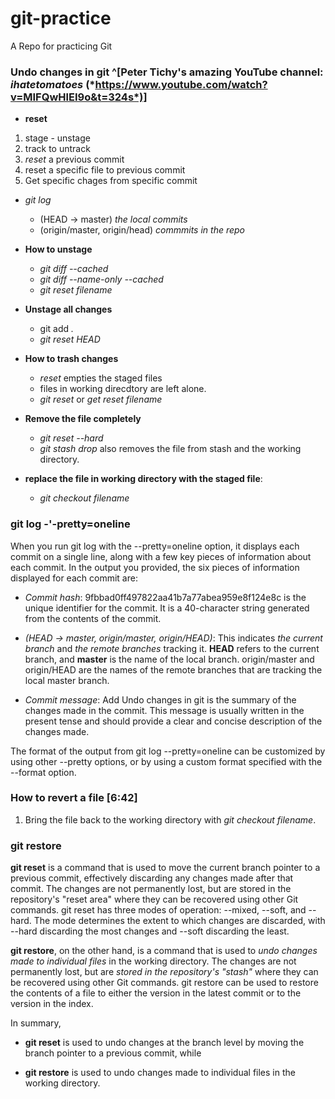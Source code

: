 # git-practice
A Repo for practicing Git

### Undo changes in git ^[Peter Tichy's amazing YouTube channel: *ihatetomatoes* (*https://www.youtube.com/watch?v=MIFQwHlEI9o&t=324s*)]  

* **reset**  
1. stage - unstage  
2. track to untrack  
3. *reset* a previous commit  
4. reset a specific file to previous commit  
5. Get specific chages from specific commit  

* *git log*  
  - (HEAD -> master)  *the local commits*    
  - (origin/master, origin/head)  *commmits in the repo*  
  
* **How to unstage**  
  - *git diff --cached*  
  - *git diff --name-only --cached*  
  - *git reset filename*  
  
* **Unstage all changes**  
  - git add *.* 
  - *git reset HEAD*  
  
* **How to trash changes**  
  - *reset* empties the staged files 
  - files in working direcdtory are left alone.  
  - *git reset*  or *get reset filename*  
  
* **Remove the file completely**  
  - *git reset --hard* 
  - *git stash drop* also removes the file from stash and the working directory.  
  
* **replace the file in working directory with the staged file**:  
  - *git checkout filename* 
  
### git log -'-pretty=oneline  

When you run git log with the --pretty=oneline option, it displays each commit on a single line, along with a few key pieces of information about each commit. In the output you provided, the six pieces of information displayed for each commit are:

* *Commit hash*: 9fbbad0ff497822aa41b7a77abea959e8f124e8c is the unique identifier for the commit. It is a 40-character string generated from the contents of the commit.

* *(HEAD -> master, origin/master, origin/HEAD)*: This indicates *the current branch* and *the remote branches* tracking it. **HEAD** refers to the current branch, and **master** is the name of the local branch. origin/master and origin/HEAD are the names of the remote branches that are tracking the local master branch.

* *Commit message*: Add Undo changes in git is the summary of the changes made in the commit. This message is usually written in the present tense and should provide a clear and concise description of the changes made.

The format of the output from git log --pretty=oneline can be customized by using other --pretty options, or by using a custom format specified with the --format option.  

### How to revert a file [6:42]  

1. Bring the file back to the working directory with *git checkout filename*.  


### git restore  

**git reset** is a command that is used to move the current branch pointer to a previous commit, effectively discarding any changes made after that commit. The changes are not permanently lost, but are stored in the repository's "reset area" where they can be recovered using other Git commands. git reset has three modes of operation: --mixed, --soft, and --hard. The mode determines the extent to which changes are discarded, with --hard discarding the most changes and --soft discarding the least.

**git restore**, on the other hand, is a command that is used to *undo changes made to individual files* in the working directory. The changes are not permanently lost, but are *stored in the repository's "stash"* where they can be recovered using other Git commands. git restore can be used to restore the contents of a file to either the version in the latest commit or to the version in the index.

In summary,  

* **git reset** is used to undo changes at the branch level by moving the branch pointer to a previous commit, while 

* **git restore** is used to undo changes made to individual files in the working directory.
